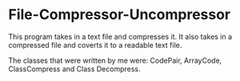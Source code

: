 # File-Compressor-Uncompressor
This program takes in a text file and compresses it. It also takes in a compressed file and coverts it to a readable text file.

The classes that were written by me were: CodePair, ArrayCode, ClassCompress and Class Decompress.
